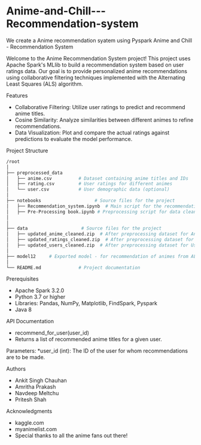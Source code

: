 # Anime-and-Chill---Recommendation-system
We create a Anime recommendation syatem using Pyspark
Anime and  Chill - Recommendation System

Welcome to the Anime Recommendation System project! This project uses Apache Spark's MLlib to build a recommendation system based on user ratings data. Our goal is to provide personalized anime recommendations using collaborative filtering techniques implemented with the Alternating Least Squares (ALS) algorithm.

Features
* Collaborative Filtering: Utilize user ratings to predict and recommend anime titles.
* Cosine Similarity: Analyze similarities between different animes to refine recommendations.
* Data Visualization: Plot and compare the actual ratings against predictions to evaluate the model performance.
  
Project Structure
```bash
/root
│
├── preprocessed_data
│   ├── anime.csv          # Dataset containing anime titles and IDs
│   ├── rating.csv         # User ratings for different animes
│   └── user.csv           # User demographic data (optional)
│
├── notebooks                    # Source files for the project
│   ├── Recommendation_system.ipynb  # Main script for the recommendation system
│   ├── Pre-Processing book.ipynb # Preprocessing script for data cleaning
│
│
├── data                    # Source files for the project
│   ├── updated_anime_cleaned.zip  # After preprocessing dataset for Animes
│   ├── updated_ratings_cleaned.zip  # After preprocessing dataset for Ratings
│   ├── updated_users_cleaned.zip  # After preprocessing dataset for Users
│
├── model12     # Exported model - for recommendation of animes from ALS training
│
└── README.md              # Project documentation

```
Prerequisites
* Apache Spark 3.2.0
* Python 3.7 or higher
* Libraries: Pandas, NumPy, Matplotlib, FindSpark, Pyspark
* Java 8

API Documentation
* recommend_for_user(user_id)
* Returns a list of recommended anime titles for a given user.

Parameters:
*user_id (int): The ID of the user for whom recommendations are to be made.

Authors
* Ankit Singh Chauhan
* Amritha Prakash
* Navdeep Meltchu
* Pritesh Shah

Acknowledgments
* kaggle.com
* myanimelist.com
* Special thanks to all the anime fans out there!
